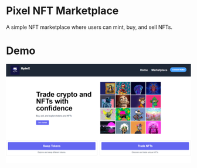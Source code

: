 # Pixel NFT Marketplace
A simple NFT marketplace where users can mint, buy, and sell NFTs.

# Demo
![image](screenshot.png)